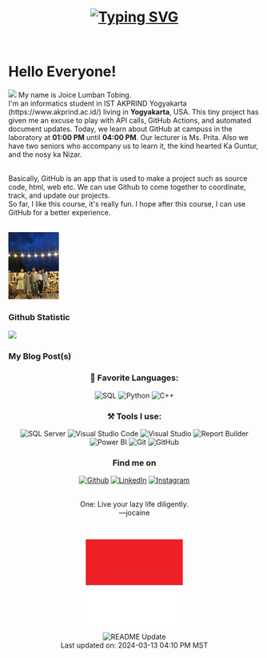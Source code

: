 <h1 align = "center">
<a href="https://git.io/typing-svg"><img src="https://readme-typing-svg.herokuapp.com?font=Fira+Code&size=75&duration=1500&pause=600&color=0CE82B&background=000000EE&center=true&vCenter=true&multiline=true&width=1920&height=384&lines=Hello+there!;My+name+is+Joice+Tobing;Welcome+to+my+README" alt="Typing SVG" /></a>
</h1>
<br>

<!--
**j0caine/j0caine** is a ✨ _special_ ✨ repository because its `README.md` (this file) appears on your GitHub profile.

Here are some ideas to get you started:

- 🔭 I’m currently working on ...
- 🌱 I’m currently learning ...
- 👯 I’m looking to collaborate on ...
- 🤔 I’m looking for help with ...
- 💬 Ask me about ...
- 📫 How to reach me: ...
- 😄 Pronouns: ...
- ⚡ Fun fact: ...
-->
# Hello Everyone! 

<p><img src="https://github.com/claytonjhamilton/claytonjhamilton/blob/main/images/waving_hand.gif" width="18px">
My name is Joice Lumban Tobing.<br>
I'm an informatics student in IST AKPRIND Yogyakarta (https://www.akprind.ac.id/) living in <b>Yogyakarta</b>, USA. 
This tiny project has given me an excuse to play with API calls, GitHub Actions, and automated document updates. 
Today, we learn about GitHub at campuss in the laboratory at <b>01:00 PM</b> until  <b>04:00 PM</b>. 
Our lecturer is Ms. Prita. Also we have two seniors who accompany us to learn it, the kind hearted Ka Guntur, and the nosy ka Nizar.</p>
<br>
Basically, GitHub is an app that is used to make a project such as source code, html, web etc. We can use Github to come together to coordinate, track, and update our projects.
<br>
So far, I like this course, it's really fun. I hope after this course, I can use GitHub for a better experience.
<br>
<br>
</p> 

<img src="fam.jpg" width="20%" ><br>

### Github Statistic
<p align="left">
<a href="https://github.com/j0caine">
  <img height="180em" src="https://github-readme-stats-eight-theta.vercel.app/api?username=j0caine&show_icons=true&theme=algolia&include_all_commits=true&count_private=true"/>
</a>
</p>



<h3>My Blog Post(s)</h3>

<h3 align="center">📄 Favorite Languages:</h3>
<p align="center">
<a target="_blank"><img alt="SQL" src="https://img.shields.io/badge/-SQL-%2312100E.svg?logo=microsoft-sql-server&logoColor=red&style=for-the-badge"/></a> 
<a target="_blank"><img alt="Python" src="https://img.shields.io/badge/Python-%2312100E.svg?logo=python&style=for-the-badge&logoColor=yellow"/></a> 
<a target="_blank"><img alt="C++" src="https://img.shields.io/badge/C++-%2312100E.svg?logo=cpp&style=for-the-badge&logoColor=yellow"/></a> 
</p>
<h3 align="center">⚒ Tools I use:</h3>
<p align="center">
<a target="_blank"><img alt="SQL Server" src="https://img.shields.io/badge/Microsoft%20SQL%20Server-%2312100E.svg?logo=microsoft-sql-server&logoColor=red&style=for-the-badge"/></a> 
<a target="_blank"><img alt="Visual Studio Code" src="https://img.shields.io/badge/Visual%20Studio%20Code-%2312100E.svg?logo=visual-studio-code&style=for-the-badge&logoColor=blue"/></a> 
<a target="_blank"><img alt="Visual Studio" src="https://img.shields.io/badge/Visual%20Studio-%2312100E.svg?logo=visual-studio&style=for-the-badge&logoColor=purple"/></a> 
<a target="_blank"><img alt="Report Builder" src="https://img.shields.io/badge/Report%20Builder-%2312100E.svg?logo=Power%20BI&logoColor=red&style=for-the-badge"/></a> 
<a target="_blank"><img alt="Power BI" src="https://img.shields.io/badge/PowerBI-black?logo=Power%20BI&logoColor=yellow&style=for-the-badge"/></a> 
<a target="_blank"><img alt="Git" src="https://img.shields.io/badge/Git-%2312100E.svg?logo=git&style=for-the-badge"/></a> 
<a target="_blank"><img alt="GitHub" src="https://img.shields.io/badge/GitHub-black?logo=GitHub&style=for-the-badge"/></a> 
</p>
<h3 align="center">Find me on</h3>
<p align="center"><a 
href="https://github.com/j0caine" target="_blank"><img alt="Github" 
src="https://img.shields.io/badge/GitHub-%2312100E.svg?&style=for-the-badge&logo=Github&logoColor=white" /></a> <a 
href="https://www.linkedin.com/in/." target="_blank"><img alt="LinkedIn" 
src="https://img.shields.io/badge/linkedin-%2312100E.svg?&style=for-the-badge&logo=linkedin&logoColor=blue" /></a> <a 
href="https://medium.com/jjjoice_" target="_blank"><img alt="Instagram" 
src="https://img.shields.io/badge/instagram-%2312100E.svg?&style=for-the-badge&logo=instagram&logoColor=white" /></a><br>
</p>
<p align="center">
<br>
<text>One: Live your lazy life diligently.<br> —jocaine</text>
</p>
<br>
<p align="center">
  <img alt="centered image" src="flag.jpeg"/>
  <br>
  <img alt="README Update" 
  src="https://github.com/claytonjhamilton/claytonjhamilton/actions/workflows/readme_update.yaml/badge.svg" />
  <br>
Last updated on: 2024-03-13 04:10 PM MST
</p>
